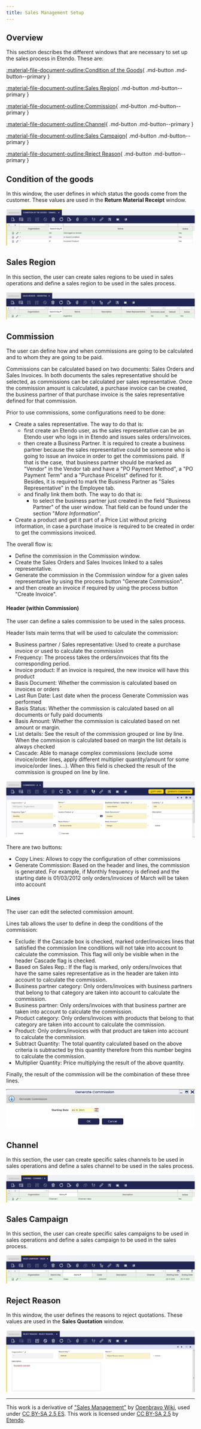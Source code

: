 ```yaml
---
title: Sales Management Setup
---
```

## Overview

This section describes the different windows that are necessary to set up the sales process in Etendo. These are:

[:material-file-document-outline:Condition of the Goods](/docs/products/etendo-classic/user-guide/sales-management/setup/#condition-of-the-goods){ .md-button .md-button--primary } <br>

[:material-file-document-outline:Sales Region](/docs/products/etendo-classic/user-guide/sales-management/setup/#sales-region){ .md-button .md-button--primary } <br>

[:material-file-document-outline:Commission](/docs/products/etendo-classic/user-guide/sales-management/setup/#commission){ .md-button .md-button--primary } <br>

[:material-file-document-outline:Channel](/docs/products/etendo-classic/user-guide/sales-management/setup/#channel){ .md-button .md-button--primary } <br>

[:material-file-document-outline:Sales Campaign](/docs/products/etendo-classic/user-guide/sales-management/setup/#sales-campaign){ .md-button .md-button--primary } <br>

[:material-file-document-outline:Reject Reason](/docs/products/etendo-classic/user-guide/sales-management/setup/#reject-reason){ .md-button .md-button--primary } <br>


## **Condition of the goods**

In this window, the user defines in which status the goods come from the customer. These values are used in the **Return Material Receipt** window.

![Condition of the goods](/docs/assets/drive/12vgLwH05GA2eHFM0hO6gh-oMJB8wQnae.png)

## **Sales Region**

In this section, the user can create sales regions to be used in sales operations and define a sales region to be used in the sales process.

![Sales region](/docs/assets/drive/1vcGKHAFpkqZTXMU1upjaphEvhkU3Gw2F.png)

## **Commission**

The user can define how and when commissions are going to be calculated and to whom they are going to be paid.

Commissions can be calculated based on two documents: Sales Orders and Sales Invoices. In both documents the sales representative should be selected, as commissions can be calculated per sales representative. Once the commission amount is calculated, a purchase invoice can be created, the business partner of that purchase invoice is the sales representative defined for that commission.

Prior to use commissions, some configurations need to be done:

-   Create a sales representative. The way to do that is:
    -   first create an Etendo user, as the sales representative can be an Etendo user who logs in in Etendo and issues sales orders/invoices.
    -   then create a Business Partner. It is required to create a business partner because the sales representative could be someone who is going to issue an invoice in order to get the commissions paid.  If that is the case,  that business partner should be marked as "Vendor" in the Vendor tab and have a "PO Payment Method", a "PO Payment Term" and a "Purchase Pricelist" defined for it.  
        Besides, it is required to mark the Business Partner as "Sales Representative" in the Employee tab.
    -   and finally link them both. The way to do that is:
        -   to select the business partner just created in the field "Business Partner" of the user window. That field can be found under the section "*More Information*".
-   Create a product and get it part of a Price List without pricing information, in case a purchase invoice is required to be created in order to get the commissions invoiced.

The overall flow is:

-   Define the commission in the Commission window.
-   Create the Sales Orders and Sales Invoices linked to a sales representative.
-   Generate the commission in the Commission window for a given sales representative by using the process button "Generate Commission".
-   and then create an invoice if required by using the process button "Create Invoice". 

#### Header (within Commission) 

The user can define a sales commission to be used in the sales process.

Header lists main terms that will be used to calculate the commission:

-   Business partner / Sales representative: Used to create a purchase invoice or used to calculate the commission
-   Frequency: The process takes the orders/invoices that fits the corresponding period.
-   Invoice product: If an invoice is required, the new invoice will have this product
-   Basis Document: Whether the commission is calculated based on invoices or orders
-   Last Run Date: Last date when the process Generate Commission was performed
-   Basis Status: Whether the commission is calculated based on all documents or fully paid documents
-   Basis Amount: Whether the commission is calculated based on net amount or margin.
-   List details: See the result of the commission grouped or line by line. When the commission is calculated based on margin the list details is always checked
-   Cascade: Able to manage complex commissions (exclude some invoice/order lines, apply different multiplier quantity/amount for some invoice/order lines...). When this field is checked the result of the commission is grouped on line by line.

![Commission's header](/docs/assets/drive/11LiWjvIEjdQ143R2q6TUmJyJ2HRbtqpD.png)

There are two buttons:

-   Copy Lines: Allows to copy the configuration of other commissions
-   Generate Commission: Based on the header and lines, the commission is generated. For example, if Monthly frequency is defined and the starting date is 01/03/2012 only orders/invoices of March will be taken into account

#### Lines

The user can edit the selected commission amount.

Lines tab allows the user to define in deep the conditions of the commission:

-   Exclude: If the Cascade box is checked, marked order/invoices lines that satisfied the commission line conditions will not take into account to calculate the commission. This flag will only be visible when in the header Cascade flag is checked.
-   Based on Sales Rep.: If the flag is marked, only orders/invoices that have the same sales representative as in the header are taken into account to calculate the commission.
-   Business partner category: Only orders/invoices with business partners that belong to that category are taken into account to calculate the commission.
-   Business partner: Only orders/invoices with that business partner are taken into account to calculate the commission.
-   Product category: Only orders/invoices with products that belong to that category are taken into account to calculate the commission.
-   Product: Only orders/invoices with that product are taken into account to calculate the commission.
-   Subtract Quantity: The total quantity calculated based on the above criteria is subtracted by this quantity therefore from this number begins to calculate the commission.
-   Multiplier Quantity: Price multiplying the result of the above quantity.

Finally, the result of the commission will be the combination of these three lines.

![Commission's pop up](/docs/assets/drive/1GZ90ujr5lfIIci69XYa8q-tMA7nb76_f.png)

## **Channel**

In this section, the user can create specific sales channels to be used in sales operations and define a sales channel to be used in the sales process.

![Channel window](/docs/assets/drive/1BFtERRlthvXGBH9eadge2BdYwXJTqm4Z.png)

## **Sales Campaign**

In this section, the user can create specific sales campaigns to be used in sales operations and define a sales campaign to be used in the sales process.

![Sales campaign window](/docs/assets/drive/1SwdM8FP349N8HNZhQF546HuE6rIzvoak.png)


## **Reject Reason**

In this window, the user defines the reasons to reject quotations. These values are used in the **Sales Quotation** window.

![Reject reason window](/docs/assets/drive/1zSNCUs2uojZGChPlX77p57T5i3J5vwaD.png)

---
This work is a derivative of ["Sales Management"](http://wiki.openbravo.com/wiki/Sales_Management) by [Openbravo Wiki](http://wiki.openbravo.com/wiki/Welcome_to_Openbravo), used under [CC BY-SA 2.5 ES](https://creativecommons.org/licenses/by-sa/2.5/es/). This work is licensed under [CC BY-SA 2.5](https://creativecommons.org/licenses/by-sa/2.5/) by [Etendo](https://etendo.software).